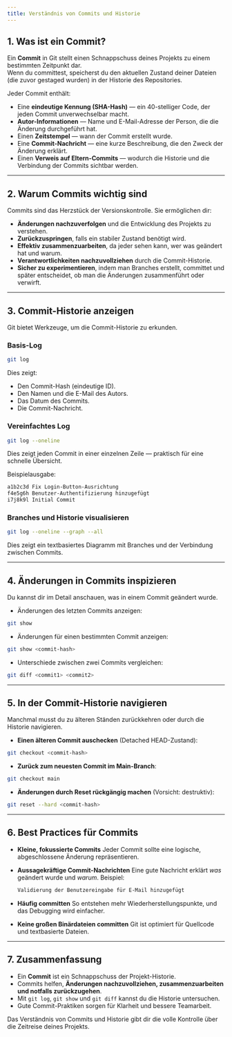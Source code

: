```yaml
---
title: Verständnis von Commits und Historie
---
```


## 1. Was ist ein Commit?

Ein **Commit** in Git stellt einen Schnappschuss deines Projekts zu einem bestimmten Zeitpunkt dar.  
Wenn du committest, speicherst du den aktuellen Zustand deiner Dateien (die zuvor gestaged wurden) in der Historie des Repositories.

Jeder Commit enthält:

- Eine **eindeutige Kennung (SHA-Hash)** — ein 40-stelliger Code, der jeden Commit unverwechselbar macht.
- **Autor-Informationen** — Name und E-Mail-Adresse der Person, die die Änderung durchgeführt hat.
- Einen **Zeitstempel** — wann der Commit erstellt wurde.
- Eine **Commit-Nachricht** — eine kurze Beschreibung, die den Zweck der Änderung erklärt.
- Einen **Verweis auf Eltern-Commits** — wodurch die Historie und die Verbindung der Commits sichtbar werden.

---

## 2. Warum Commits wichtig sind

Commits sind das Herzstück der Versionskontrolle. Sie ermöglichen dir:

- **Änderungen nachzuverfolgen** und die Entwicklung des Projekts zu verstehen.
- **Zurückzuspringen**, falls ein stabiler Zustand benötigt wird.
- **Effektiv zusammenzuarbeiten**, da jeder sehen kann, wer was geändert hat und warum.
- **Verantwortlichkeiten nachzuvollziehen** durch die Commit-Historie.
- **Sicher zu experimentieren**, indem man Branches erstellt, committet und später entscheidet, ob man die Änderungen zusammenführt oder verwirft.

---

## 3. Commit-Historie anzeigen

Git bietet Werkzeuge, um die Commit-Historie zu erkunden.

### Basis-Log

```bash
git log
```

Dies zeigt:

* Den Commit-Hash (eindeutige ID).
* Den Namen und die E-Mail des Autors.
* Das Datum des Commits.
* Die Commit-Nachricht.

### Vereinfachtes Log

```bash
git log --oneline
```

Dies zeigt jeden Commit in einer einzelnen Zeile — praktisch für eine schnelle Übersicht.

Beispielausgabe:

```bash
a1b2c3d Fix Login-Button-Ausrichtung
f4e5g6h Benutzer-Authentifizierung hinzugefügt
i7j8k9l Initial Commit
```

### Branches und Historie visualisieren

```bash
git log --oneline --graph --all
```

Dies zeigt ein textbasiertes Diagramm mit Branches und der Verbindung zwischen Commits.

---

## 4. Änderungen in Commits inspizieren

Du kannst dir im Detail anschauen, was in einem Commit geändert wurde.

* Änderungen des letzten Commits anzeigen:

```bash
git show
```

* Änderungen für einen bestimmten Commit anzeigen:

```bash
git show <commit-hash>
```

* Unterschiede zwischen zwei Commits vergleichen:

```bash
git diff <commit1> <commit2>
```

---

## 5. In der Commit-Historie navigieren

Manchmal musst du zu älteren Ständen zurückkehren oder durch die Historie navigieren.

* **Einen älteren Commit auschecken** (Detached HEAD-Zustand):

```bash
git checkout <commit-hash>
```

* **Zurück zum neuesten Commit im Main-Branch**:

```bash
git checkout main
```

* **Änderungen durch Reset rückgängig machen** (Vorsicht: destruktiv):

```bash
git reset --hard <commit-hash>
```

---

## 6. Best Practices für Commits

* **Kleine, fokussierte Commits**
  Jeder Commit sollte eine logische, abgeschlossene Änderung repräsentieren.

* **Aussagekräftige Commit-Nachrichten**
  Eine gute Nachricht erklärt *was* geändert wurde und *warum*.
  Beispiel:

  ```bash
  Validierung der Benutzereingabe für E-Mail hinzugefügt
  ```

* **Häufig committen**
  So entstehen mehr Wiederherstellungspunkte, und das Debugging wird einfacher.

* **Keine großen Binärdateien committen**
  Git ist optimiert für Quellcode und textbasierte Dateien.

---

## 7. Zusammenfassung

* Ein **Commit** ist ein Schnappschuss der Projekt-Historie.
* Commits helfen, **Änderungen nachzuvollziehen, zusammenzuarbeiten und notfalls zurückzugehen**.
* Mit `git log`, `git show` und `git diff` kannst du die Historie untersuchen.
* Gute Commit-Praktiken sorgen für Klarheit und bessere Teamarbeit.

Das Verständnis von Commits und Historie gibt dir die volle Kontrolle über die Zeitreise deines Projekts.
